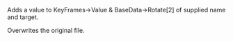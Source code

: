 Adds a value to KeyFrames->Value & BaseData->Rotate[2] of supplied name and target.

Overwrites the original file.